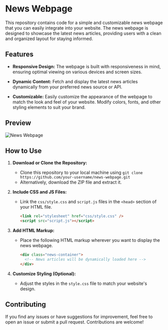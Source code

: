 # News Webpage

This repository contains code for a simple and customizable news webpage that you can easily integrate into your website. The news webpage is designed to showcase the latest news articles, providing users with a clean and organized layout for staying informed.

## Features

- **Responsive Design:** The webpage is built with responsiveness in mind, ensuring optimal viewing on various devices and screen sizes.

- **Dynamic Content:** Fetch and display the latest news articles dynamically from your preferred news source or API.

- **Customizable:** Easily customize the appearance of the webpage to match the look and feel of your website. Modify colors, fonts, and other styling elements to suit your brand.

## Preview

![News Webpage](link_to_preview_image.png)

## How to Use

1. **Download or Clone the Repository:**

   - Clone this repository to your local machine using `git clone https://github.com/your-username/news-webpage.git`
   - Alternatively, download the ZIP file and extract it.

2. **Include CSS and JS Files:**

   - Link the `css/style.css` and `script.js` files in the `<head>` section of your HTML file.

     ```html
     <link rel="stylesheet" href="css/style.css" />
     <script src="script.js"></script>
     ```

3. **Add HTML Markup:**

   - Place the following HTML markup wherever you want to display the news webpage.

     ```html
     <div class="news-container">
       <!-- News articles will be dynamically loaded here -->
     </div>
     ```

4. **Customize Styling (Optional):**
   - Adjust the styles in the `style.css` file to match your website's design.

## Contributing

If you find any issues or have suggestions for improvement, feel free to open an issue or submit a pull request. Contributions are welcome!
